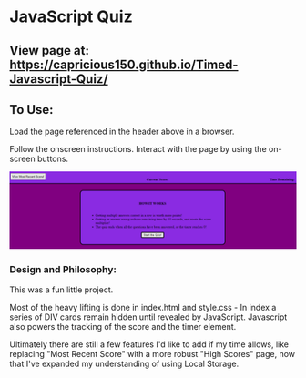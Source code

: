 # JavaScript Quiz

## View page at: https://capricious150.github.io/Timed-Javascript-Quiz/

## To Use:
Load the page referenced in the header above in a browser.

Follow the onscreen instructions. Interact with the page by using the on-screen buttons.


![Preview Image](/assets/images/Page_Preview.png)

### Design and Philosophy:
This was a fun little project. 

Most of the heavy lifting is done in index.html and style.css - 
In index a series of DIV cards remain hidden until revealed by JavaScript. Javascript also powers the tracking of the score and the timer element. 

Ultimately there are still a few features I'd like to add if my time allows, like replacing "Most Recent Score" with a more robust "High Scores" page, now that I've expanded my understanding of using Local Storage. 